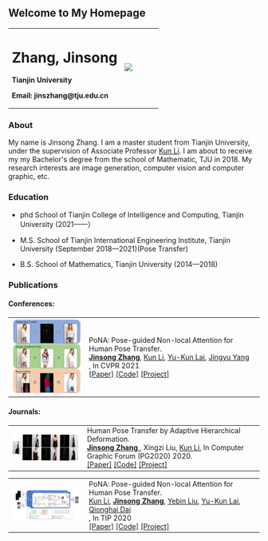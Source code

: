 ## Welcome to My Homepage

<table border="0">
  <tr>
    <td width="75%">
      <h1>Zhang, Jinsong</h1>
      <p><b>Tianjin University</b></p>
      <p><b>Email: jinszhang@tju.edu.cn</b></p>
    </td>
    <td width="25%">
      <img src="/zhengjianzhao.jpg" width="100%">      
    </td>
  </tr>
</table>



### About

My name is Jinsong Zhang. I am a master student from Tianjin University, under the supervision of Associate Professor [Kun Li](http://cic.tju.edu.cn/faculty/likun/index.html). I am about to receive my my Bachelor's degree from the school of Mathematic, TJU in 2018. My research interests are image generation, computer vision and computer graphic, etc.



### Education
- phd School of Tianjin College of Intelligence and Computing, Tianjin University (2021——）

- M.S. School of Tianjin International Engineering Institute, Tianjin University (September 2018—2021)(Pose Transfer)

- B.S. School of  Mathematics, Tianjin University (2014—2018)

  

### Publications

#### Conferences:

<table> <tbody> <tr> <td align="left" width=250>
<a href="http://cic.tju.edu.cn/faculty/likun/projects/PISE/index.html"><img src="teasers/pise.png"/></a></td>
<td align="left" width=550>PoNA: Pose-guided Non-local Attention for Human Pose Transfer.<br>
<a href="https://zhangjinso.github.io/"><b>Jinsong Zhang</b></a>, 
<a href="http://cic.tju.edu.cn/faculty/likun/index.html">Kun Li</a>, 
<a href="https://www.cardiff.ac.uk/people/view/118139-lai-yukun">Yu-Kun Lai</a>,
<a href="http://media.au.tsinghua.edu.cn/english/team/qhdai.html">Jingyu Yang</a><br>,
In CVPR 2021<br>
<a href="https://arxiv.org/abs/2103.04023">[Paper]</a> 
<a href="https://github.com/Zhangjinso/PISE">[Code]</a> 
<a href="http://cic.tju.edu.cn/faculty/likun/projects/PISE/index.html">[Project]</a>
</td></tr></tbody></table>


#### Journals:

<table> <tbody> <tr> <td align="left" width=250>
<a href="http://cic.tju.edu.cn/faculty/likun/projects/PoseTrans_pg/PINet.html"><img src="teasers/pinet.png"/></a></td>
<td align="left" width=550>Human Pose Transfer by Adaptive Hierarchical Deformation.<br>
    <a href="https://zhangjinso.github.io/"> <b>Jinsong Zhang</b> </a>, 
Xingzi Liu,
<a href="http://cic.tju.edu.cn/faculty/likun/index.html">Kun Li</a>, 
In  Computer Graphic Forum (PG2020) 2020.<br>
<a href="https://arxiv.org/abs/2012.06940">[Paper]</a> 
<a href="https://github.com/Zhangjinso/PINet_PG">[Code]</a> 
<a href="http://cic.tju.edu.cn/faculty/likun/projects/PoseTrans_pg/PINet.html">[Project]</a>
</td></tr></tbody></table>


<table> <tbody> <tr> <td align="left" width=250>
<a href="http://cic.tju.edu.cn/faculty/likun/projects/PoseTrans_TIP/TIP2020.html"><img src="teasers/pona.png"/></a></td>
<td align="left" width=550>PoNA: Pose-guided Non-local Attention for Human Pose Transfer.<br>
<a href="http://cic.tju.edu.cn/faculty/likun/index.html">Kun Li</a>, 
<a href="https://zhangjinso.github.io/"><b>Jinsong Zhang</b></a>, 
<a href="http://liuyebin.com/">Yebin Liu</a>,
<a href="https://www.cardiff.ac.uk/people/view/118139-lai-yukun">Yu-Kun Lai</a>,
<a href="http://media.au.tsinghua.edu.cn/english/team/qhdai.html">Qionghai Dai</a><br>,
In TIP 2020<br>
<a href="https://arxiv.org/abs/2012.07049">[Paper]</a> 
<a href="https://github.com/Zhangjinso/PoNA">[Code]</a> 
<a href="http://cic.tju.edu.cn/faculty/likun/projects/PoseTrans_TIP/TIP2020.html">[Project]</a>
</td></tr></tbody></table>


